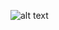 ![alt text](https://github.com/nirvanapatel/compliance/blob/master/images/Compliance%20Blocks.png?raw=true)
